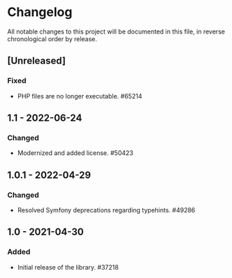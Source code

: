 # Changelog

All notable changes to this project will be documented in this file, in reverse chronological order by release.

## [Unreleased]

### Fixed

- PHP files are no longer executable. #65214

## 1.1 - 2022-06-24

### Changed

- Modernized and added license. #50423

## 1.0.1 - 2022-04-29

### Changed

- Resolved Symfony deprecations regarding typehints. #49286

## 1.0 - 2021-04-30

### Added

- Initial release of the library. #37218

